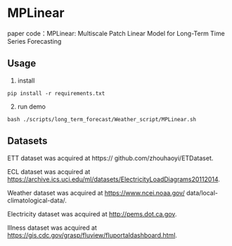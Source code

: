 # MPLinear
paper code：MPLinear: Multiscale Patch Linear Model for Long-Term Time Series Forecasting

## Usage
1. install
```
pip install -r requirements.txt
```
2. run demo
```
bash ./scripts/long_term_forecast/Weather_script/MPLinear.sh
```
## Datasets
ETT dataset was acquired at https:// github.com/zhouhaoyi/ETDataset.

ECL dataset was acquired at https://archive.ics.uci.edu/ml/datasets/ElectricityLoadDiagrams20112014.

Weather dataset was acquired at https://www.ncei.noaa.gov/ data/local-climatological-data/.

Electricity dataset was acquired at http://pems.dot.ca.gov.

Illness dataset was acquired at https://gis.cdc.gov/grasp/fluview/fluportaldashboard.html.
